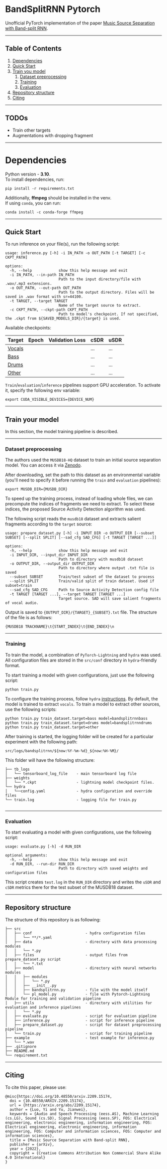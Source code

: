 # BandSplitRNN Pytorch

Unofficial PyTorch implementation of the paper [Music Source Separation with Band-split RNN](https://arxiv.org/pdf/2209.15174.pdf).

---
## Table of Contents

1. [Dependencies](#dependencies)
2. [Quick Start](#quickstart)
3. [Train you model](#trainmodel)
   1. [Dataset preprocessing](#preprocessing)
   2. [Training](#train)
   3. [Evaluation](#eval)
4. [Repository structure](#structure)
5. [Citing](#cite)

---
<a name="todos"/>

## TODOs

- Train other targets
- Augmentations with dropping fragment

---
<a name="dependencies"/>

# Dependencies

Python version - **3.10**.  
To install dependencies, run:
```
pip install -r requirements.txt
```
Additionally, **ffmpeg** should be installed in the venv.  
If using ``conda``, you can run:
```
conda install -c conda-forge ffmpeg
```

---
<a name="quickstart"/>

## Quick Start

To run inference on your file(s), run the following script: 
```
usage: inference.py [-h] -i IN_PATH -o OUT_PATH [-t TARGET] [-c CKPT_PATH]

options:
  -h, --help            show this help message and exit
  -i IN_PATH, --in-path IN_PATH
                        Path to the input directory/file with .wav/.mp3 extensions.
  -o OUT_PATH, --out-path OUT_PATH
                        Path to the output directory. Files will be saved in .wav format with sr=44100.
  -t TARGET, --target TARGET
                        Name of the target source to extract.
  -c CKPT_PATH, --ckpt-path CKPT_PATH
                        Path to model's checkpoint. If not specified, the .ckpt from ${SAVED_MODELS_DIR}/{target} is used.

```

Available checkpoints:

| Target     | Epoch | Validation Loss | cSDR | uSDR |
|------------|-------|-----------------|------|------|
| [Vocals]() |       |                 | ...  | ...  |
| [Bass]()   |       |                 | ...  | ...  |
| [Drums]()  |       |                 | ...  | ...  |
| [Other]()  |       |                 | ...  | ...  |

`Train`/`evaluation`/`inference` pipelines support GPU acceleration. To activate it, specify the following env variable:
```
export CUDA_VISIBLE_DEVICES={DEVICE_NUM} 
```

---
<a name="trainmodel"/>

## Train your model

In this section, the model training pipeline is described.

---

<a name="preprocessing"/>

### Dataset preprocessing

The authors used the `MUSDB18-HQ` dataset to train an initial source separation model.
You can access it via [Zenodo](https://zenodo.org/record/3338373#.Y_jrMC96D5g).

After downloading, set the path to this dataset as an environmental variable 
(you'll need to specify it before running the `train` and `evaluation` pipelines):
```
export MUSDB_DIR={MUSDB_DIR}
```

To speed up the training process, instead of loading whole files, 
we can precompute the indices of fragments we need to extract. 
To select these indices, the proposed Source Activity Detection algorithm was used.

The following script reads the `musdb18` dataset and extracts salient fragments according to the `target` source:
```
usage: prepare_dataset.py [-h] -i INPUT_DIR -o OUTPUT_DIR [--subset SUBSET] [--split SPLIT] [--sad_cfg SAD_CFG] [-t TARGET [TARGET ...]]

options:
  -h, --help            show this help message and exit
  -i INPUT_DIR, --input_dir INPUT_DIR
                        Path to directory with musdb18 dataset
  -o OUTPUT_DIR, --output_dir OUTPUT_DIR
                        Path to directory where output .txt file is saved
  --subset SUBSET       Train/test subset of the dataset to process
  --split SPLIT         Train/valid split of train dataset. Used if subset=train
  --sad_cfg SAD_CFG     Path to Source Activity Detection config file
  -t TARGET [TARGET ...], --target TARGET [TARGET ...]
                        Target source. SAD will save salient fragments of vocal audio.

```
Output is saved to `{OUTPUT_DIR}/{TARGET}_{SUBSET}.txt` file. The structure of the file is as follows:
```
{MUSDB18 TRACKNAME}\t{START_INDEX}\t{END_INDEX}\n
```

---
<a name="train"/>

### Training

To train the model, a combination of `PyTorch-Lightning` and `hydra` was used.
All configuration files are stored in the `src/conf` directory in `hydra`-friendly format.

To start training a model with given configurations, just use the following script:
```
python train.py
```
To configure the training process, follow `hydra` [instructions](https://hydra.cc/docs/advanced/override_grammar/basic/).
By default, the model is trained to extract `vocals`. To train a model to extract other sources, use the following scripts:
```
python train.py train_dataset.target=bass model=bandsplitrnnbass
python train.py train_dataset.target=drums model=bandsplitrnndrums
python train.py train_dataset.target=other
```

After training is started, the logging folder will be created for a particular experiment with the following path:
```
src/logs/bandsplitrnn/${now:%Y-%m-%d}_${now:%H-%M}/
```
This folder will have the following structure:
```
├── tb_logs
│   └── tensorboard_log_file    - main tensorboard log file 
├── weights
│   └── *.ckpt                  - lightning model checkpoint files.
└── hydra
│   └──config.yaml              - hydra configuration and override files 
└── train.log                   - logging file for train.py
   
```

---
<a name="eval"/>

### Evaluation

To start evaluating a model with given configurations, use the following script:

```
usage: evaluate.py [-h] -d RUN_DIR

optional arguments:
  -h, --help            show this help message and exit
  -d RUN_DIR, --run-dir RUN_DIR
                        Path to directory with saved weights and configuration files
```

This script creates `test.log` in the `RUN_DIR` directory and writes the `uSDR` and `cSDR` metrics there 
for the test subset of the MUSDB18 dataset.

---
<a name="structure"/>

## Repository structure
The structure of this repository is as following:
```
├── src
│   ├── conf                        - hydra configuration files
│   │   └── **/*.yaml               
│   ├── data                        - directory with data processing modules
│   │   └── *.py
│   ├── files                       - output files from prepare_dataset.py script
│   │   └── *.txt
│   ├── model                       - directory with neural networks modules 
│   │   ├── modules
│   │   │   └── *.py
│   │   ├── __init__.py
│   │   ├── bandsplitrnn.py         - file with the model itself
│   │   └── pl_model.py             - file with Pytorch-Lightning Module for training and validation pipeline
│   ├── utils                       - directory with utilities for evaluation and inference pipelines
│   │   └── *.py                    
│   ├── evaluate.py                 - script for evaluation pipeline 
│   ├── inference.py                - script for inference pipeline
│   ├── prepare_dataset.py          - script for dataset preprocessing pipeline
│   └── train.py                    - script for training pipeline
├── example                         - test example for inference.py
│   └── *.wav
├── .gitignore
├── README.md 
└── requirement.txt
```

---
<a name="cite"/>

## Citing

To cite this paper, please use:
```
@misc{https://doi.org/10.48550/arxiv.2209.15174,
  doi = {10.48550/ARXIV.2209.15174},
  url = {https://arxiv.org/abs/2209.15174},
  author = {Luo, Yi and Yu, Jianwei},
  keywords = {Audio and Speech Processing (eess.AS), Machine Learning (cs.LG), Sound (cs.SD), Signal Processing (eess.SP), FOS: Electrical engineering, electronic engineering, information engineering, FOS: Electrical engineering, electronic engineering, information engineering, FOS: Computer and information sciences, FOS: Computer and information sciences},
  title = {Music Source Separation with Band-split RNN},
  publisher = {arXiv},
  year = {2022},
  copyright = {Creative Commons Attribution Non Commercial Share Alike 4.0 International}
}
```
